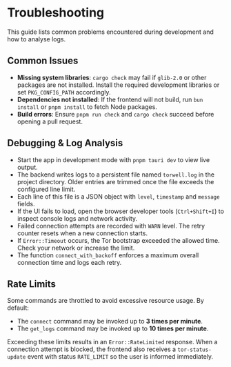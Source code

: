 # Troubleshooting

This guide lists common problems encountered during development and how to analyse logs.

## Common Issues

- **Missing system libraries**: `cargo check` may fail if `glib-2.0` or other packages are not installed. Install the required development libraries or set `PKG_CONFIG_PATH` accordingly.
- **Dependencies not installed**: If the frontend will not build, run `bun install` or `pnpm install` to fetch Node packages.
- **Build errors**: Ensure `pnpm run check` and `cargo check` succeed before opening a pull request.

## Debugging & Log Analysis

- Start the app in development mode with `pnpm tauri dev` to view live output.
- The backend writes logs to a persistent file named `torwell.log` in the project directory. Older entries are trimmed once the file exceeds the configured line limit.
- Each line of this file is a JSON object with `level`, `timestamp` and `message` fields.
- If the UI fails to load, open the browser developer tools (`Ctrl+Shift+I`) to inspect console logs and network activity.
- Failed connection attempts are recorded with `WARN` level. The retry counter resets when a new connection starts.
- If `Error::Timeout` occurs, the Tor bootstrap exceeded the allowed time. Check your network or increase the limit.
- The function `connect_with_backoff` enforces a maximum overall connection time and logs each retry.

## Rate Limits

Some commands are throttled to avoid excessive resource usage. By default:

- The `connect` command may be invoked up to **3 times per minute**.
- The `get_logs` command may be invoked up to **10 times per minute**.

Exceeding these limits results in an `Error::RateLimited` response. When a
connection attempt is blocked, the frontend also receives a
`tor-status-update` event with status `RATE_LIMIT` so the user is informed
immediately.

